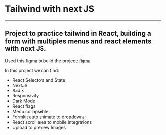 # Tailwind with next JS

---

## Project to practice tailwind in React, building a form with multiples menus and react elements with next JS.

Used this figma to build the project:
[figma](https://www.figma.com/file/MU3H8HfTxX32ukt8ANpan7/Ignite-Tailwind?type=design&node-id=1-11268&mode=design&t=sLyRisVtjkNYzlHf-0)

In this project we can find:

- React Selectors and State
- NextJS
- Radix
- Responsivity
- Dark Mode
- React flags
- Menu collapseble
- Formkit auto animate to dropdowns
- React scroll area to mobile integrations
- Upload to preview Images
